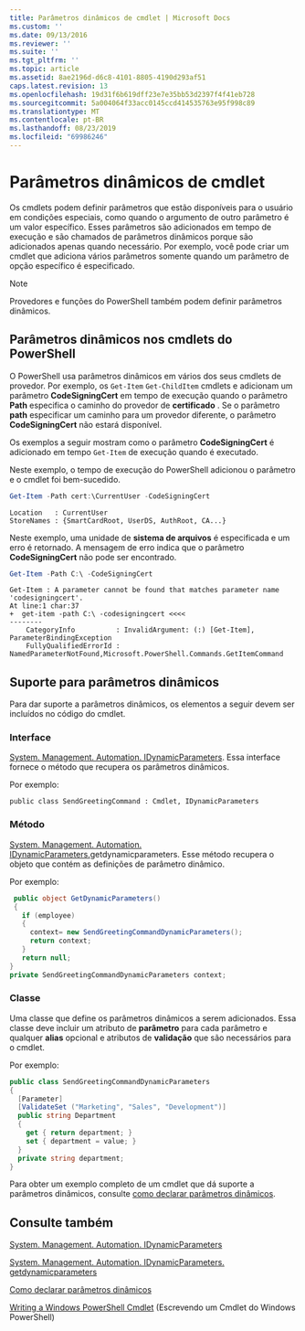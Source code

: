 ```yaml
---
title: Parâmetros dinâmicos de cmdlet | Microsoft Docs
ms.custom: ''
ms.date: 09/13/2016
ms.reviewer: ''
ms.suite: ''
ms.tgt_pltfrm: ''
ms.topic: article
ms.assetid: 8ae2196d-d6c8-4101-8805-4190d293af51
caps.latest.revision: 13
ms.openlocfilehash: 19d31f6b619dff23e7e35bb53d2397f4f41eb728
ms.sourcegitcommit: 5a004064f33acc0145ccd414535763e95f998c89
ms.translationtype: MT
ms.contentlocale: pt-BR
ms.lasthandoff: 08/23/2019
ms.locfileid: "69986246"
---
```

# <a name="cmdlet-dynamic-parameters"></a>Parâmetros dinâmicos de cmdlet

Os cmdlets podem definir parâmetros que estão disponíveis para o usuário em condições especiais, como quando o argumento de outro parâmetro é um valor específico. Esses parâmetros são adicionados em tempo de execução e são chamados de parâmetros dinâmicos porque são adicionados apenas quando necessário. Por exemplo, você pode criar um cmdlet que adiciona vários parâmetros somente quando um parâmetro de opção específico é especificado.

> [!NOTE]
> Provedores e funções do PowerShell também podem definir parâmetros dinâmicos.

## <a name="dynamic-parameters-in-powershell-cmdlets"></a>Parâmetros dinâmicos nos cmdlets do PowerShell

O PowerShell usa parâmetros dinâmicos em vários dos seus cmdlets de provedor. Por exemplo, os `Get-Item` `Get-ChildItem` cmdlets e adicionam um parâmetro **CodeSigningCert** em tempo de execução quando o parâmetro **Path** especifica o caminho do provedor de **certificado** . Se o parâmetro **path** especificar um caminho para um provedor diferente, o parâmetro **CodeSigningCert** não estará disponível.

Os exemplos a seguir mostram como o parâmetro **CodeSigningCert** é adicionado em tempo `Get-Item` de execução quando é executado.

Neste exemplo, o tempo de execução do PowerShell adicionou o parâmetro e o cmdlet foi bem-sucedido.

```powershell
Get-Item -Path cert:\CurrentUser -CodeSigningCert
```

```Output
Location   : CurrentUser
StoreNames : {SmartCardRoot, UserDS, AuthRoot, CA...}
```

Neste exemplo, uma unidade de **sistema de arquivos** é especificada e um erro é retornado. A mensagem de erro indica que o parâmetro **CodeSigningCert** não pode ser encontrado.

```powershell
Get-Item -Path C:\ -CodeSigningCert
```

```Output
Get-Item : A parameter cannot be found that matches parameter name 'codesigningcert'.
At line:1 char:37
+  get-item -path C:\ -codesigningcert <<<<
--------
    CategoryInfo          : InvalidArgument: (:) [Get-Item], ParameterBindingException
    FullyQualifiedErrorId : NamedParameterNotFound,Microsoft.PowerShell.Commands.GetItemCommand
```

## <a name="support-for-dynamic-parameters"></a>Suporte para parâmetros dinâmicos

Para dar suporte a parâmetros dinâmicos, os elementos a seguir devem ser incluídos no código do cmdlet.

### <a name="interface"></a>Interface

[System. Management. Automation. IDynamicParameters](/dotnet/api/System.Management.Automation.IDynamicParameters).
Essa interface fornece o método que recupera os parâmetros dinâmicos.

Por exemplo:

`public class SendGreetingCommand : Cmdlet, IDynamicParameters`

### <a name="method"></a>Método

[System. Management. Automation. IDynamicParameters.](/dotnet/api/System.Management.Automation.IDynamicParameters.GetDynamicParameters)getdynamicparameters.
Esse método recupera o objeto que contém as definições de parâmetro dinâmico.

Por exemplo:

```csharp
 public object GetDynamicParameters()
 {
   if (employee)
   {
     context= new SendGreetingCommandDynamicParameters();
     return context;
   }
   return null;
}
private SendGreetingCommandDynamicParameters context;
```

### <a name="class"></a>Classe

Uma classe que define os parâmetros dinâmicos a serem adicionados. Essa classe deve incluir um atributo de **parâmetro** para cada parâmetro e qualquer **alias** opcional e atributos de **validação** que são necessários para o cmdlet.

Por exemplo:

```csharp
public class SendGreetingCommandDynamicParameters
{
  [Parameter]
  [ValidateSet ("Marketing", "Sales", "Development")]
  public string Department
  {
    get { return department; }
    set { department = value; }
  }
  private string department;
}
```

Para obter um exemplo completo de um cmdlet que dá suporte a parâmetros dinâmicos, consulte [como declarar parâmetros dinâmicos](./how-to-declare-dynamic-parameters.md).

## <a name="see-also"></a>Consulte também

[System. Management. Automation. IDynamicParameters](/dotnet/api/System.Management.Automation.IDynamicParameters)

[System. Management. Automation. IDynamicParameters. getdynamicparameters](/dotnet/api/System.Management.Automation.IDynamicParameters.GetDynamicParameters)

[Como declarar parâmetros dinâmicos](./how-to-declare-dynamic-parameters.md)

[Writing a Windows PowerShell Cmdlet](./writing-a-windows-powershell-cmdlet.md) (Escrevendo um Cmdlet do Windows PowerShell)
